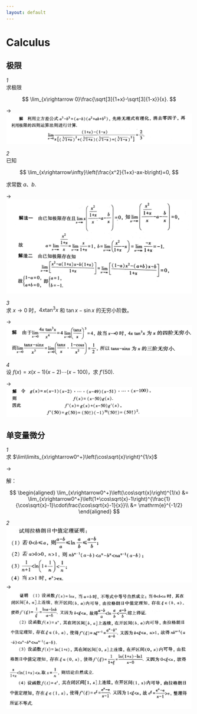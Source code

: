 ```yaml
---
layout: default
---
```


# Calculus

## 极限

*1*  
求极限

$$
\lim_{x\rightarrow 0}\frac{\sqrt[3]{1+x}-\sqrt[3]{1-x}}{x}.
$$

->  
<img class="ansimg" src="assets\010_limit_1_1.png">  

*2*  
已知

$$
\lim_{x\rightarrow\infty}\left(\frac{x^2}{1+x}-ax-b\right)=0,
$$

求常数 $a$、$b$.

->  
<img class="ansimg" src="assets\010_limit_2_1.png">  

*3*  
求 $x\rightarrow 0$ 时，$4x\tan^3x$ 和 $\tan x - \sin x$ 的无穷小阶数。

->  
<img class="ansimg" src="assets\010_limit_3_1.png">  

*4*  
设 $f(x)=x(x-1)(x-2)\cdots(x-100)$，求 $f'(50).$

->
<img class="ansimg" src="assets\010_limit_4_1.png">  


## 单变量微分

*1*    
求 $\lim\limits_{x\rightarrow0^+}\left(\cos\sqrt{x}\right)^{1/x}$

->
<div class="anstxt">
解：

$$
\begin{aligned}
\lim_{x\rightarrow0^+}\left(\cos\sqrt{x}\right)^{1/x} &=
\lim_{x\rightarrow0^+}\left(1+\cos\sqrt{x}-1\right)^{\frac{1}{\cos\sqrt{x}-1}\cdot\frac{\cos\sqrt{x}-1}{x}}\\
&= \mathrm{e}^{-1/2}
\end{aligned}
$$
</div>

*2*    
<img src="assets/020_diff_2_0.jpg"/>  
->  
<img class="ansimg" src="assets/020_diff_2_1.jpg"/>